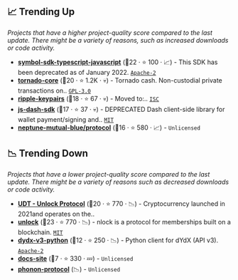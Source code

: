 ## 📈 Trending Up

_Projects that have a higher project-quality score compared to the last update. There might be a variety of reasons, such as increased downloads or code activity._

- <b><a href="https://github.com/symbol/symbol-sdk-typescript-javascript">symbol-sdk-typescript-javascript</a></b> (🥇22 ·  ⭐ 100 · 📈) - This SDK has been deprecated as of January 2022. <code><a href="http://bit.ly/3nYMfla">Apache-2</a></code>
- <b><a href="https://github.com/tornadocash/tornado-core">tornado-core</a></b> (🥈20 ·  ⭐ 1.2K · 💀) - Tornado cash. Non-custodial private transactions on.. <code><a href="http://bit.ly/2M0xdwT">GPL-3.0</a></code>
- <b><a href="https://github.com/ripple/ripple-keypairs">ripple-keypairs</a></b> (🥈18 ·  ⭐ 67 · 💀) - Moved to:.. <code><a href="http://bit.ly/3hkKRql">ISC</a></code>
- <b><a href="https://github.com/dashevo/js-dash-sdk">js-dash-sdk</a></b> (🥈17 ·  ⭐ 37 · 💀) - DEPRECATED Dash client-side library for wallet payment/signing and.. <code><a href="http://bit.ly/34MBwT8">MIT</a></code>
- <b><a href="https://github.com/neptune-mutual-blue/protocol">neptune-mutual-blue/protocol</a></b> (🥈16 ·  ⭐ 580 · 📈) -  <code>Unlicensed</code>

## 📉 Trending Down

_Projects that have a lower project-quality score compared to the last update. There might be a variety of reasons such as decreased downloads or code activity._

- <b><a href="https://github.com/unlock-protocol">UDT - Unlock Protocol</a></b> (🥈20 ·  ⭐ 770 · 📉) - Cryptocurrency launched in 2021and operates on the.. <code><img src="https://git.io/J9cO9" style="display:inline;" width="13" height="13"></code>
- <b><a href="https://github.com/unlock-protocol/unlock">unlock</a></b> (🥇23 ·  ⭐ 770 · 📉) - nlock is a protocol for memberships built on a blockchain. <code><a href="http://bit.ly/34MBwT8">MIT</a></code>
- <b><a href="https://github.com/dydxprotocol/dydx-v3-python">dydx-v3-python</a></b> (🥉12 ·  ⭐ 250 · 📉) - Python client for dYdX (API v3). <code><a href="http://bit.ly/3nYMfla">Apache-2</a></code>
- <b><a href="https://github.com/bnb-chain/docs-site">docs-site</a></b> (🥉7 ·  ⭐ 330 · 💤) -  <code>Unlicensed</code>
- <b><a href="{}">phonon-protocol</a></b> (📉) -  <code>Unlicensed</code>

